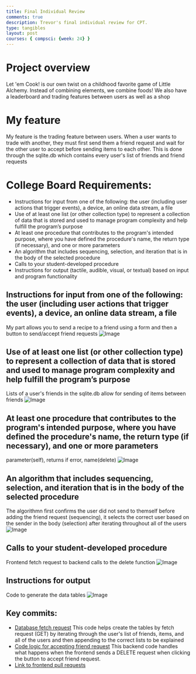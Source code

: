 ```yaml
---
title: Final Individual Review
comments: true
description: Trevor's final individual review for CPT.
type: tangibles
layout: post
courses: { compsci: {week: 24} }
---
```


# Project overview
Let 'em Cook! is our own twist on a childhood favorite game of Little Alchemy. Instead of combining elements, we combine foods! We also have a leaderboard and trading features between users as well as a shop

# My feature
My feature is the trading feature between users. When a user wants to trade with another, they must first send them a friend request and wait for the other user to accept before sending items to each other. This is done through the sqlite.db which contains every user's list of friends and friend requests

# College Board Requirements:
- Instructions for input from one of the following: the user (including user actions that trigger events), a device, an online data stream, a file
- Use of at least one list (or other collection type) to represent a collection of data that is stored and used to manage program complexity and help fulfill the program’s purpose
- At least one procedure that contributes to the program's intended purpose, where you have defined the procedure's name, the return type (if necessary), and one or more parameters
- An algorithm that includes sequencing, selection, and iteration that is in the body of the selected procedure
- Calls to your student-developed procedure
- Instructions for output (tactile, audible, visual, or textual) based on input and program functionality

## Instructions for input from one of the following: the user (including user actions that trigger events), a device, an online data stream, a file
My part allows you to send a recipe to a friend using a form and then a button to send/accept friend requests
![Image](https://files.catbox.moe/4iqmus.png)

## Use of at least one list (or other collection type) to represent a collection of data that is stored and used to manage program complexity and help fulfill the program’s purpose
Lists of a user's friends in the sqlite.db allow for sending of items between friends
![Image](https://files.catbox.moe/qtr0zw.png)

## At least one procedure that contributes to the program's intended purpose, where you have defined the procedure's name, the return type (if necessary), and one or more parameters
parameter(self), returns if error, name(delete)
![Image](https://files.catbox.moe/1dzgby.png)

## An algorithm that includes sequencing, selection, and iteration that is in the body of the selected procedure
The algorithmn first confirms the user did not send to themself before adding the friend request (sequencing), it selects the correct user based on the sender in the body (selection) after iterating throughout all of the users
![Image](https://files.catbox.moe/75z56w.png)

## Calls to your student-developed procedure
Frontend fetch request to backend calls to the delete function
![Image](https://files.catbox.moe/3v9efb.png)

## Instructions for output
Code to generate the data tables
![Image](https://files.catbox.moe/u9wmdy.png)

## Key commits:
- <a href="https://github.com/trevorhuang1/lmc-frontend/commit/b768a1cf9b960d3ec8fb0aa223dfbf7b7bc59ee5">Database fetch request</a> This code helps create the tables by fetch request (GET) by iterating through the user's list of friends, items, and all of the users and then appending to the correct lists to be explained
- <a href="https://github.com/trevorhuang1/lmc-backend/commit/9baf6ce9288412a0147ffb00ce55e3f67f6cd8ea">Code logic for accepting friend request</a> This backend code handles what happens when the frontend sends a DELETE request when clicking the button to accept friend request.
- <a href="https://github.com/trevorhuang1/lmc-frontend/pulls?q=is%3Apr+is%3Aclosed+author%3Atrevorhuang1">Link to frontend pull requests</a>

<script src="https://utteranc.es/client.js"
        repo="trevorhuang1/csp_blog"
        issue-term="pathname"
        theme="github-light"
        crossorigin="anonymous"
        async>
</script>